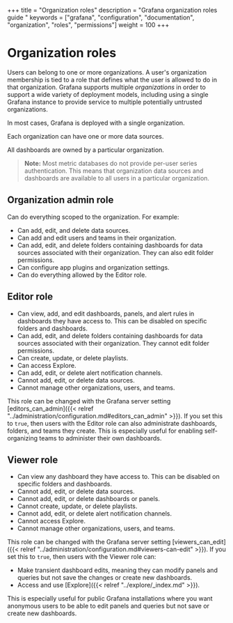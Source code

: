 +++
title = "Organization roles"
description = "Grafana organization roles guide "
keywords = ["grafana", "configuration", "documentation", "organization", "roles", "permissions"]
weight = 100
+++

# Organization roles

Users can belong to one or more organizations. A user's organization membership is tied to a role that defines what the user is allowed to do in that organization. Grafana supports multiple _organizations_ in order to support a wide variety of deployment models, including using a single Grafana instance to provide service to multiple potentially untrusted organizations.

In most cases, Grafana is deployed with a single organization.

Each organization can have one or more data sources.

All dashboards are owned by a particular organization.

 > **Note:** Most metric databases do not provide per-user series authentication. This means that organization data sources and dashboards are available to all users in a particular organization.

## Organization admin role

Can do everything scoped to the organization. For example:

- Can add, edit, and delete data sources.
- Can add and edit users and teams in their organization.
- Can add, edit, and delete folders containing dashboards for data sources associated with their organization. They can also edit folder permissions.
- Can configure app plugins and organization settings.
- Can do everything allowed by the Editor role.

## Editor role

- Can view, add, and edit dashboards, panels, and alert rules in dashboards they have access to. This can be disabled on specific folders and dashboards.
- Can add, edit, and delete folders containing dashboards for data sources associated with their organization. They cannot edit folder permissions.
- Can create, update, or delete playlists.
- Can access Explore.
- Can add, edit, or delete alert notification channels.
- Cannot add, edit, or delete data sources.
- Cannot manage other organizations, users, and teams.

This role can be changed with the Grafana server setting [editors_can_admin]({{< relref "../administration/configuration.md#editors_can_admin" >}}). If you set this to `true`, then users with the Editor role can also administrate dashboards, folders, and teams they create. This is especially useful for enabling self-organizing teams to administer their own dashboards.

## Viewer role

- Can view any dashboard they have access to. This can be disabled on specific folders and dashboards.
- Cannot add, edit, or delete data sources.
- Cannot add, edit, or delete dashboards or panels.
- Cannot create, update, or delete playlists.
- Cannot add, edit, or delete alert notification channels.
- Cannot access Explore.
- Cannot manage other organizations, users, and teams.

This role can be changed with the Grafana server setting [viewers_can_edit]({{< relref "../administration/configuration.md#viewers-can-edit" >}}). If you set this to `true`, then users with the Viewer role can:
- Make transient dashboard edits, meaning they can modify panels and queries but not save the changes or create new dashboards.
- Access and use [Explore]({{< relref "../explore/_index.md" >}}).

This is especially useful for public Grafana installations where you want anonymous users to be able to edit panels and queries but not save or create new dashboards.
